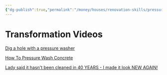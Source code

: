 ```yaml
---
{"dg-publish":true,"permalink":"/money/houses/renovation-skills/pressure-wash-the-sidewalk/","tags":["oakmore"],"created":"Jul 05, 2023, 9:44 PM","updated":""}
---
```





# Transformation Videos

[Dig a hole with a pressure washer](https://youtube.com/shorts/W-qL75dGV6k?feature=share)

[How To Pressure Wash Concrete](https://youtu.be/j5q3a9Qofzg)

[Lady said it hasn't been cleaned in 40 YEARS - I made it look NEW AGAIN!](https://youtu.be/DrXHPDF5FxQ)
